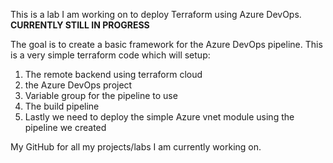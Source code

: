 This is a lab I am working on to deploy Terraform using Azure DevOps. **CURRENTLY STILL IN PROGRESS**

The goal is to create a basic framework for the Azure DevOps pipeline. This is a very simple terraform code which will setup:
1. The remote backend using terraform cloud
2. the Azure DevOps project
3. Variable group for the pipeline to use
4. The build pipeline
5. Lastly we need to deploy the simple Azure vnet module using the pipeline we created 

My GitHub for all my projects/labs I am currently working on.